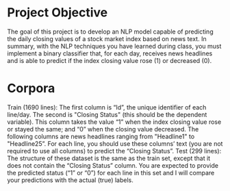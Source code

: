 # Project Objective

The goal of this project is to develop an NLP model capable of predicting the daily closing
values of a stock market index based on news text. In summary, with the NLP techniques
you have learned during class, you must implement a binary classifier that, for each day,
receives news headlines and is able to predict if the index closing value rose (1) or
decreased (0).

# Corpora

Train (1690 lines):
The first column is “Id”, the unique identifier of each line/day. The second is "Closing Status" (this should be the dependent variable). This column takes the value “1” when the index closing value
rose or stayed the same; and “0” when the closing value decreased. The following columns are
news headlines ranging from "Headline1" to "Headline25”. For each line, you should use these
columns’ text (you are not required to use all columns) to predict the “Closing Status”.
Test (299 lines):
The structure of these dataset is the same as the train set, except that it does not contain the “Closing Status” column. You are expected to provide the predicted status (“1” or “0”) for each line in this set and I will compare your predictions with the actual (true) labels.
